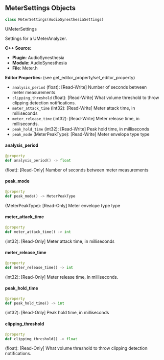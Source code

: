 ## MeterSettings Objects

```python
class MeterSettings(AudioSynesthesiaSettings)
```

UMeterSettings

Settings for a UMeterAnalyzer.

**C++ Source:**

- **Plugin**: AudioSynesthesia
- **Module**: AudioSynesthesia
- **File**: Meter.h

**Editor Properties:** (see get_editor_property/set_editor_property)

- ``analysis_period`` (float):  [Read-Write] Number of seconds between meter measurements
- ``clipping_threshold`` (float):  [Read-Write] What volume threshold to throw clipping detection notifications.
- ``meter_attack_time`` (int32):  [Read-Write] Meter attack time, in milliseconds
- ``meter_release_time`` (int32):  [Read-Write] Meter release time, in milliseconds.
- ``peak_hold_time`` (int32):  [Read-Write] Peak hold time, in milliseconds
- ``peak_mode`` (MeterPeakType):  [Read-Write] Meter envelope type type

<a id="unreal.MeterSettings.analysis_period"></a>

#### analysis_period

```python
@property
def analysis_period() -> float
```

(float):  [Read-Only] Number of seconds between meter measurements

<a id="unreal.MeterSettings.peak_mode"></a>

#### peak_mode

```python
@property
def peak_mode() -> MeterPeakType
```

(MeterPeakType):  [Read-Only] Meter envelope type type

<a id="unreal.MeterSettings.meter_attack_time"></a>

#### meter_attack_time

```python
@property
def meter_attack_time() -> int
```

(int32):  [Read-Only] Meter attack time, in milliseconds

<a id="unreal.MeterSettings.meter_release_time"></a>

#### meter_release_time

```python
@property
def meter_release_time() -> int
```

(int32):  [Read-Only] Meter release time, in milliseconds.

<a id="unreal.MeterSettings.peak_hold_time"></a>

#### peak_hold_time

```python
@property
def peak_hold_time() -> int
```

(int32):  [Read-Only] Peak hold time, in milliseconds

<a id="unreal.MeterSettings.clipping_threshold"></a>

#### clipping_threshold

```python
@property
def clipping_threshold() -> float
```

(float):  [Read-Only] What volume threshold to throw clipping detection notifications.

<a id="unreal.MeterAnalyzer"></a>